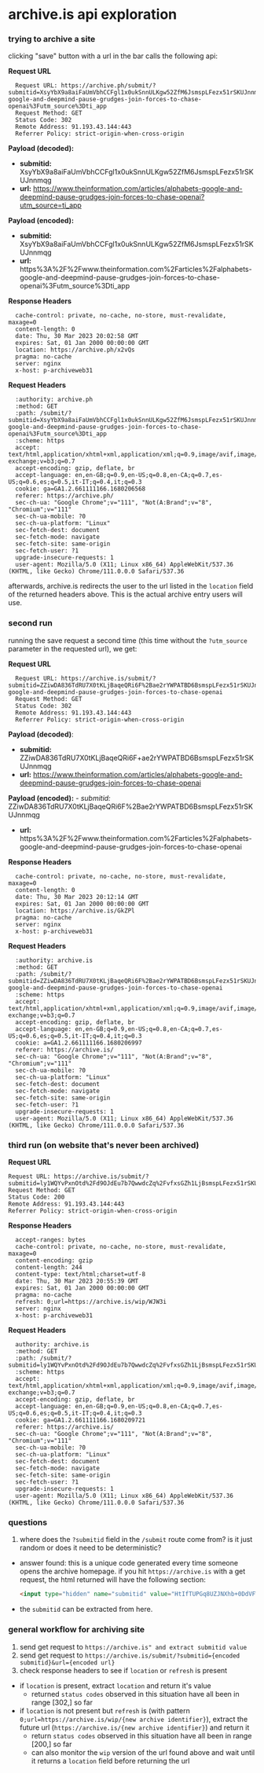 # archive.is api exploration

### trying to archive a site
clicking "save" button with a url in the bar calls the following api:

**Request URL**
```
  Request URL: https://archive.ph/submit/?submitid=XsyYbX9a8aiFaUmVbhCCFgl1x0ukSnnULKgw52ZfM6JsmspLFezx51rSKUJnnmqg&url=https%3A%2F%2Fwww.theinformation.com%2Farticles%2Falphabets-google-and-deepmind-pause-grudges-join-forces-to-chase-openai%3Futm_source%3Dti_app
  Request Method: GET
  Status Code: 302 
  Remote Address: 91.193.43.144:443
  Referrer Policy: strict-origin-when-cross-origin
```
**Payload (decoded):**
  - **submitid:** XsyYbX9a8aiFaUmVbhCCFgl1x0ukSnnULKgw52ZfM6JsmspLFezx51rSKUJnnmqg
  - **url:** https://www.theinformation.com/articles/alphabets-google-and-deepmind-pause-grudges-join-forces-to-chase-openai?utm_source=ti_app

**Payload (encoded):**
 - **submitid:** XsyYbX9a8aiFaUmVbhCCFgl1x0ukSnnULKgw52ZfM6JsmspLFezx51rSKUJnnmqg
 - **url:** https%3A%2F%2Fwww.theinformation.com%2Farticles%2Falphabets-google-and-deepmind-pause-grudges-join-forces-to-chase-openai%3Futm_source%3Dti_app

**Response Headers**
```
  cache-control: private, no-cache, no-store, must-revalidate, maxage=0
  content-length: 0
  date: Thu, 30 Mar 2023 20:02:58 GMT
  expires: Sat, 01 Jan 2000 00:00:00 GMT
  location: https://archive.ph/x2vQs
  pragma: no-cache
  server: nginx
  x-host: p-archiveweb31
```
**Request Headers**
```
  :authority: archive.ph
  :method: GET
  :path: /submit/?submitid=XsyYbX9a8aiFaUmVbhCCFgl1x0ukSnnULKgw52ZfM6JsmspLFezx51rSKUJnnmqg&url=https%3A%2F%2Fwww.theinformation.com%2Farticles%2Falphabets-google-and-deepmind-pause-grudges-join-forces-to-chase-openai%3Futm_source%3Dti_app
  :scheme: https
  accept: text/html,application/xhtml+xml,application/xml;q=0.9,image/avif,image/webp,image/apng,*/*;q=0.8,application/signed-exchange;v=b3;q=0.7
  accept-encoding: gzip, deflate, br
  accept-language: en,en-GB;q=0.9,en-US;q=0.8,en-CA;q=0.7,es-US;q=0.6,es;q=0.5,it-IT;q=0.4,it;q=0.3
  cookie: ga=GA1.2.661111166.1680206568
  referer: https://archive.ph/
  sec-ch-ua: "Google Chrome";v="111", "Not(A:Brand";v="8", "Chromium";v="111"
  sec-ch-ua-mobile: ?0
  sec-ch-ua-platform: "Linux"
  sec-fetch-dest: document
  sec-fetch-mode: navigate
  sec-fetch-site: same-origin
  sec-fetch-user: ?1
  upgrade-insecure-requests: 1
  user-agent: Mozilla/5.0 (X11; Linux x86_64) AppleWebKit/537.36 (KHTML, like Gecko) Chrome/111.0.0.0 Safari/537.36
```

afterwards, archive.is redirects the user to the url listed in the `location` field of the returned headers above.  This is the actual archive entry users will use.

### second run
running the save request a second time (this time without the `?utm_source` parameter in the requested url), we get:

**Request URL**
```
  Request URL: https://archive.is/submit/?submitid=ZZiwDA836TdRU7X0tKLjBaqeQRi6F%2Bae2rYWPATBD6BsmspLFezx51rSKUJnnmqg&url=https%3A%2F%2Fwww.theinformation.com%2Farticles%2Falphabets-google-and-deepmind-pause-grudges-join-forces-to-chase-openai
  Request Method: GET
  Status Code: 302 
  Remote Address: 91.193.43.144:443
  Referrer Policy: strict-origin-when-cross-origin
```
**Payload (decoded)**:
  - **submitid:** ZZiwDA836TdRU7X0tKLjBaqeQRi6F+ae2rYWPATBD6BsmspLFezx51rSKUJnnmqg
  - **url:** https://www.theinformation.com/articles/alphabets-google-and-deepmind-pause-grudges-join-forces-to-chase-openai

**Payload (encoded):**
  *- *submitid:** ZZiwDA836TdRU7X0tKLjBaqeQRi6F%2Bae2rYWPATBD6BsmspLFezx51rSKUJnnmqg
  - **url:** https%3A%2F%2Fwww.theinformation.com%2Farticles%2Falphabets-google-and-deepmind-pause-grudges-join-forces-to-chase-openai

**Response Headers**
```
  cache-control: private, no-cache, no-store, must-revalidate, maxage=0
  content-length: 0
  date: Thu, 30 Mar 2023 20:12:14 GMT
  expires: Sat, 01 Jan 2000 00:00:00 GMT
  location: https://archive.is/GkZPl
  pragma: no-cache
  server: nginx
  x-host: p-archiveweb31
```
**Request Headers**
```
  :authority: archive.is
  :method: GET
  :path: /submit/?submitid=ZZiwDA836TdRU7X0tKLjBaqeQRi6F%2Bae2rYWPATBD6BsmspLFezx51rSKUJnnmqg&url=https%3A%2F%2Fwww.theinformation.com%2Farticles%2Falphabets-google-and-deepmind-pause-grudges-join-forces-to-chase-openai
  :scheme: https
  accept: text/html,application/xhtml+xml,application/xml;q=0.9,image/avif,image/webp,image/apng,*/*;q=0.8,application/signed-exchange;v=b3;q=0.7
  accept-encoding: gzip, deflate, br
  accept-language: en,en-GB;q=0.9,en-US;q=0.8,en-CA;q=0.7,es-US;q=0.6,es;q=0.5,it-IT;q=0.4,it;q=0.3
  cookie: a=GA1.2.661111166.1680206997
  referer: https://archive.is/
  sec-ch-ua: "Google Chrome";v="111", "Not(A:Brand";v="8", "Chromium";v="111"
  sec-ch-ua-mobile: ?0
  sec-ch-ua-platform: "Linux"
  sec-fetch-dest: document
  sec-fetch-mode: navigate
  sec-fetch-site: same-origin
  sec-fetch-user: ?1
  upgrade-insecure-requests: 1
  user-agent: Mozilla/5.0 (X11; Linux x86_64) AppleWebKit/537.36 (KHTML, like Gecko) Chrome/111.0.0.0 Safari/537.36
```
### third run (on website that's never been archived)
**Request URL**
```
Request URL: https://archive.is/submit/?submitid=ly1WQYvPxnOtd%2Fd9OJdEu7b7QwwdcZq%2FvfxsGZh1LjBsmspLFezx51rSKUJnnmqg&url=https%3A%2F%2Fgithub.com%2Funsafeoats
Request Method: GET
Status Code: 200 
Remote Address: 91.193.43.144:443
Referrer Policy: strict-origin-when-cross-origin
```
**Response Headers**
```
  accept-ranges: bytes
  cache-control: private, no-cache, no-store, must-revalidate, maxage=0
  content-encoding: gzip
  content-length: 244
  content-type: text/html;charset=utf-8
  date: Thu, 30 Mar 2023 20:55:39 GMT
  expires: Sat, 01 Jan 2000 00:00:00 GMT
  pragma: no-cache
  refresh: 0;url=https://archive.is/wip/WJW3i
  server: nginx
  x-host: p-archiveweb31
```
**Request Headers**
```
  authority: archive.is
  :method: GET
  :path: /submit/?submitid=ly1WQYvPxnOtd%2Fd9OJdEu7b7QwwdcZq%2FvfxsGZh1LjBsmspLFezx51rSKUJnnmqg&url=https%3A%2F%2Fgithub.com%2Funsafeoats
  :scheme: https
  accept: text/html,application/xhtml+xml,application/xml;q=0.9,image/avif,image/webp,image/apng,*/*;q=0.8,application/signed-exchange;v=b3;q=0.7
  accept-encoding: gzip, deflate, br
  accept-language: en,en-GB;q=0.9,en-US;q=0.8,en-CA;q=0.7,es-US;q=0.6,es;q=0.5,it-IT;q=0.4,it;q=0.3
  cookie: ga=GA1.2.661111166.1680209721
  referer: https://archive.is/
  sec-ch-ua: "Google Chrome";v="111", "Not(A:Brand";v="8", "Chromium";v="111"
  sec-ch-ua-mobile: ?0
  sec-ch-ua-platform: "Linux"
  sec-fetch-dest: document
  sec-fetch-mode: navigate
  sec-fetch-site: same-origin
  sec-fetch-user: ?1
  upgrade-insecure-requests: 1
  user-agent: Mozilla/5.0 (X11; Linux x86_64) AppleWebKit/537.36 (KHTML, like Gecko) Chrome/111.0.0.0 Safari/537.36
```
### questions

1) where does the `?submitid` field in the `/submit` route come from?  is it just random or does it need to be deterministic?
  - answer found: this is a unique code generated every time someone opens the archive homepage.  if you hit `https://archive.is` with a get request, the html returned will have the following section:
    ```html
    <input type="hidden" name="submitid" value="HtIfTUPGq8UZJNXhb+0DdVFW+6OMcgLs2Ma5Ijrb/5BsmspLFezx51rSKUJnnmqg"/>
    ```
  - the `submitid` can be extracted from here.

### general workflow for archiving site

1) send get request to `https://archive.is" and extract submitid value`
2) send get request to `https://archive.is/submit/?submitid={encoded submitid}&url={encoded url}`
3) check response headers to see if `location` or `refresh` is present
  - if `location` is present, extract `location` and return it's value
    * returned `status codes` observed in this situation have all been in range [302,] so far
  - if `location` is not present but `refresh` is (with pattern `0;url=https://archive.is/wip/{new archive identifier}`), extract the future url (`https://archive.is/{new archive identifier}`) and return it
    * return `status codes` observed in this situation have all been in range [200,] so far
    * can also monitor the `wip` version of the url found above and wait until it returns a `location` field before returning the url
